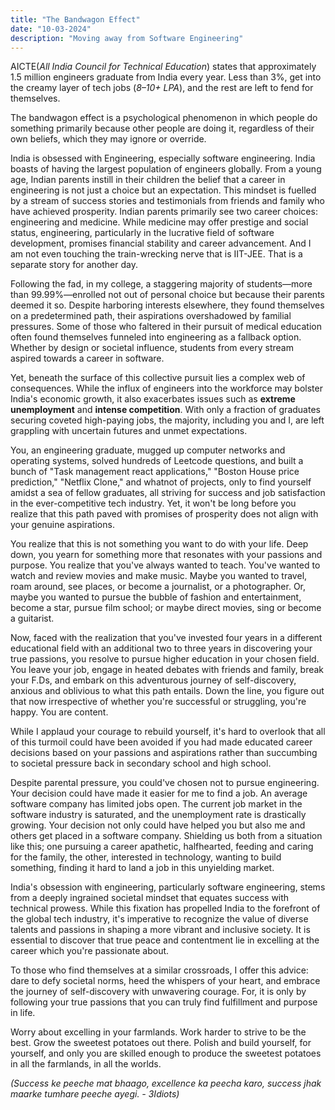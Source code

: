 ```yaml
---
title: "The Bandwagon Effect"
date: "10-03-2024"
description: "Moving away from Software Engineering"
---
```


AICTE(*All India Council for Technical Education*) states that approximately 1.5 million engineers graduate from India every year. Less than 3%, get into the creamy layer of tech jobs (*8–10+ LPA*), and the rest are left to fend for themselves.

The bandwagon effect is a psychological phenomenon in which people do something primarily because other people are doing it, regardless of their own beliefs, which they may ignore or override.

India is obsessed with Engineering, especially software engineering. India boasts of having the largest population of engineers globally. From a young age, Indian parents instill in their children the belief that a career in engineering is not just a choice but an expectation. This mindset is fuelled by a stream of success stories and testimonials from friends and family who have achieved prosperity. Indian parents primarily see two career choices: engineering and medicine. While medicine may offer prestige and social status, engineering, particularly in the lucrative field of software development, promises financial stability and career advancement. And I am not even touching the train-wrecking nerve that is IIT-JEE. That is a separate story for another day.

Following the fad, in my college, a staggering majority of students—more than 99.99%—enrolled not out of personal choice but because their parents deemed it so. Despite harboring interests elsewhere, they found themselves on a predetermined path, their aspirations overshadowed by familial pressures. Some of those who faltered in their pursuit of medical education often found themselves funneled into engineering as a fallback option. Whether by design or societal influence, students from every stream aspired towards a career in software.

Yet, beneath the surface of this collective pursuit lies a complex web of consequences. While the influx of engineers into the workforce may bolster India's economic growth, it also exacerbates issues such as **extreme unemployment**  and **intense competition**. With only a fraction of graduates securing coveted high-paying jobs, the majority, including you and I, are left grappling with uncertain futures and unmet expectations.

You, an engineering graduate, mugged up computer networks and operating systems, solved hundreds of Leetcode questions, and built a bunch of "Task management react applications," "Boston House price prediction," "Netflix Clone," and whatnot of projects, only to find yourself amidst a sea of fellow graduates, all striving for success and job satisfaction in the ever-competitive tech industry. Yet, it won't be long before you realize that this path paved with promises of prosperity does not align with your genuine aspirations.

You realize that this is not something you want to do with your life. Deep down, you yearn for something more that resonates with your passions and purpose. You realize that you've always wanted to teach. You've wanted to watch and review movies and make music. Maybe you wanted to travel, roam around, see places, or become a journalist, or a photographer. Or, maybe you wanted to pursue the bubble of fashion and entertainment, become a star, pursue film school; or maybe direct movies, sing or become a guitarist.

Now, faced with the realization that you've invested four years in a different educational field with an additional two to three years in discovering your true passions, you resolve to pursue higher education in your chosen field. You leave your job, engage in heated debates with friends and family, break your F.Ds, and embark on this adventurous journey of self-discovery, anxious and oblivious to what this path entails. Down the line, you figure out that now irrespective of whether you're successful or struggling, you're happy. You are content.

While I applaud your courage to rebuild yourself, it's hard to overlook that all of this turmoil could have been avoided if you had made educated career decisions based on your passions and aspirations rather than succumbing to societal pressure back in secondary school and high school.

Despite parental pressure, you could've chosen not to pursue engineering. Your decision could have made it easier for me to find a job. An average software company has limited jobs open. The current job market in the software industry is saturated, and the unemployment rate is drastically growing. Your decision not only could have helped you but also me and others get placed in a software company. Shielding us both from a situation like this; one pursuing a career apathetic, halfhearted, feeding and caring for the family, the other, interested in technology, wanting to build something, finding it hard to land a job in this unyielding market.

India's obsession with engineering, particularly software engineering, stems from a deeply ingrained societal mindset that equates success with technical prowess. While this fixation has propelled India to the forefront of the global tech industry, it's imperative to recognize the value of diverse talents and passions in shaping a more vibrant and inclusive society. It is essential to discover that true peace and contentment lie in excelling at the career which you're passionate about.

To those who find themselves at a similar crossroads, I offer this advice: dare to defy societal norms, heed the whispers of your heart, and embrace the journey of self-discovery with unwavering courage. For, it is only by following your true passions that you can truly find fulfillment and purpose in life.

Worry about excelling in your farmlands. Work harder to strive to be the best. Grow the sweetest potatoes out there. Polish and build yourself, for yourself, and only you are skilled enough to produce the sweetest potatoes in all the farmlands, in all the worlds.

*(Success ke peeche mat bhaago, excellence ka peecha karo, success jhak maarke tumhare peeche ayegi. - 3Idiots)*